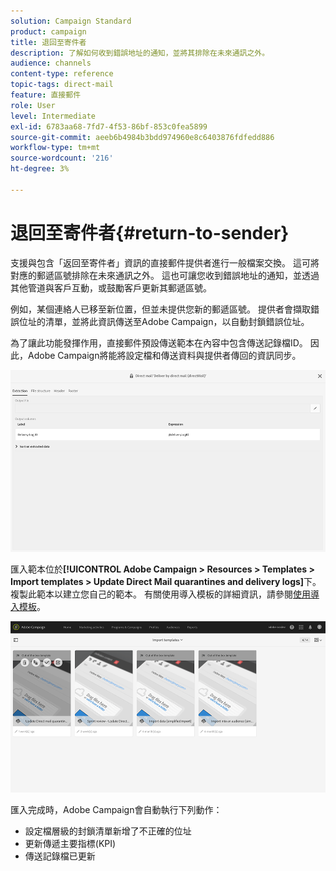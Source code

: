 ```yaml
---
solution: Campaign Standard
product: campaign
title: 退回至寄件者
description: 了解如何收到錯誤地址的通知，並將其排除在未來通訊之外。
audience: channels
content-type: reference
topic-tags: direct-mail
feature: 直接郵件
role: User
level: Intermediate
exl-id: 6783aa68-7fd7-4f53-86bf-853c0fea5899
source-git-commit: aeeb6b4984b3bdd974960e8c6403876fdfedd886
workflow-type: tm+mt
source-wordcount: '216'
ht-degree: 3%

---
```


# 退回至寄件者{#return-to-sender}

支援與包含「返回至寄件者」資訊的直接郵件提供者進行一般檔案交換。 這可將對應的郵遞區號排除在未來通訊之外。 這也可讓您收到錯誤地址的通知，並透過其他管道與客戶互動，或鼓勵客戶更新其郵遞區號。

例如，某個連絡人已移至新位置，但並未提供您新的郵遞區號。 提供者會擷取錯誤位址的清單，並將此資訊傳送至Adobe Campaign，以自動封鎖錯誤位址。

為了讓此功能發揮作用，直接郵件預設傳送範本在內容中包含傳送記錄檔ID。 因此，Adobe Campaign將能將設定檔和傳送資料與提供者傳回的資訊同步。

![](assets/direct_mail_return_sender_1.png)

匯入範本位於&#x200B;**[!UICONTROL Adobe Campaign > Resources > Templates > Import templates > Update Direct Mail quarantines and delivery logs]**&#x200B;下。 複製此範本以建立您自己的範本。 有關使用導入模板的詳細資訊，請參閱[使用導入模板](../../automating/using/importing-data-with-import-templates.md#setting-up-import-templates)。

![](assets/direct_mail_return_sender_2.png)

匯入完成時，Adobe Campaign會自動執行下列動作：

* 設定檔層級的封鎖清單新增了不正確的位址
* 更新傳遞主要指標(KPI)
* 傳送記錄檔已更新
